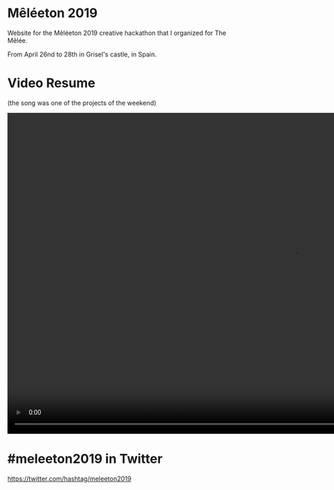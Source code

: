 Mêléeton 2019
=============================================

Website for the Mêléeton 2019 creative hackathon that I organized for The Mêlée.

From April 26nd to 28th in Grisel's castle, in Spain.

Video Resume
=============================================
(the song was one of the projects of the weekend)

<video width="1280" height="720" controls>
  <source src="/video/meleeton2019.mp4" type="video/mp4">
</video>

#meleeton2019 in Twitter
=============================================
https://twitter.com/hashtag/meleeton2019
